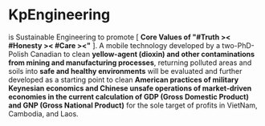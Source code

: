 # KpEngineering

is Sustainable Engineering to promote [ <b>Core Values of "#Truth &gt;&lt; #Honesty &gt;&lt; #Care &gt;&lt;"</b> ]. A mobile technology developed by a two-PhD-Polish Canadian to clean <b>yellow-agent (dioxin) and other contaminations from mining and manufacturing processes</b>, returning polluted areas and soils into <b>safe and healthy environments</b> will be evaluated and further developed as a starting point to clean <b>American practices of military Keynesian economics and Chinese unsafe operations of market-driven economies in the current calculation of GDP (Gross Domestic Product) and GNP (Gross National Product)</b> for the sole target of profits  in VietNam, Cambodia, and Laos. 
